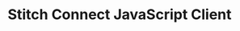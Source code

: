 ---
title: "Stitch Connect JavaScript Client"
permalink: /stitch-connect/javascript-client 
sidebar: js
layout: connect
toc: false
summary: false
feedback: false
---